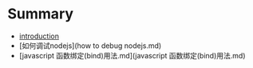 # Summary

* [introduction](README.md)
* [如何调试nodejs](how to debug nodejs.md)
* [javascript 函数绑定(bind)用法.md](javascript 函数绑定(bind)用法.md)

